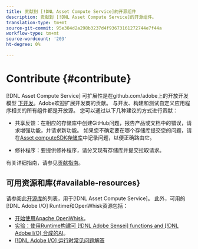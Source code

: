 ```yaml
---
title: 贡献到 [!DNL Asset Compute Service]的开源组件
description: 贡献到 [!DNL Asset Compute Service]的开源组件。
translation-type: tm+mt
source-git-commit: 95e384d2a298b3237d4f93673161272744e7f44a
workflow-type: tm+mt
source-wordcount: '203'
ht-degree: 0%

---
```



# Contribute {#contribute}

[!DNL Asset Compute Service] 可扩展性是在github.com/adobe上的开放开发模型 [下开发](https://github.com/adobe)。Adobe欢迎扩展开发商的贡献。 与开发、构建和测试自定义应用程序相关的所有组件都是开放源。 您可以通过以下几种建议的方式进行贡献：

* 共享反馈：在相应的存储库中创建GitHub问题，报告产品或文档中的错误，请求增强功能，并请求新功能。 如果您不确定要在哪个存储库提交您的问题，请在[Asset computeSDK存储库](https://github.com/adobe/asset-compute-sdk)中记录问题，以便正确路由它。

* 修补程序：要提供修补程序，请分叉现有存储库并提交拉取请求。

有关详细指南，请参见[贡献指南](https://github.com/adobe/asset-compute-sdk/blob/master/.github/CONTRIBUTING.md)。

## 可用资源和库{#available-resources}

请参阅此[开源库](https://github.com/adobe/asset-compute-sdk#available-resources-and-libraries)的列表，用于[!DNL Asset Compute Service]。 此外，可用的[!DNL Adobe I/O] Runtime和OpenWhisk资源包括：

* [开始使用Apache OpenWhisk](https://github.com/apache/incubator-openwhisk/tree/master/docs#getting-started-with-openwhisk)。
* [实验：使用Runtime构建可 [!DNL Adobe Sensei] functions and [!DNL Adobe I/O] 合成的AI](https://opensource.adobe.com/adobe-sensei-ai-functions/index.html)。
* [[!DNL Adobe I/O] 运行时常见问题解答](https://www.adobe.io/apis/experienceplatform/runtime/docs.html#!adobedocs/adobeio-runtime/master/resources/faq.md)

<!-- **TBD** for post-release:
* Link to Firefly open-source components.
* Issues in `aio` can be reported in Firefly repos.
* Issues in asset-compute-sdk or devtool goes into the relevant repos from Nui.
-->
